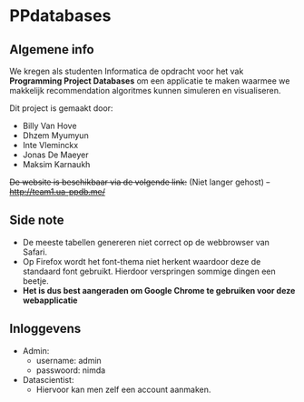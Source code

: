 # PPdatabases
## Algemene info
We kregen als studenten Informatica de opdracht voor het vak **Programming Project Databases** om een applicatie te maken waarmee we makkelijk recommendation algoritmes kunnen simuleren en visualiseren.

Dit project is gemaakt door:
  - Billy Van Hove
  - Dhzem Myumyun
  - Inte Vleminckx
  - Jonas De Maeyer
  - Maksim Karnaukh

~~De website is beschikbaar via de volgende link:~~ (Niet langer gehost)
  ~~- http://team1.ua-ppdb.me/~~

## Side note
  - De meeste tabellen genereren niet correct op de webbrowser van Safari. 
  - Op Firefox wordt het font-thema niet herkent waardoor deze de standaard font gebruikt. Hierdoor verspringen sommige dingen een beetje.
  - **Het is dus best aangeraden om Google Chrome te gebruiken voor deze webapplicatie**
 
 ## Inloggevens
  - Admin:
    - username: admin
    - passwoord: nimda
  - Datascientist:
    - Hiervoor kan men zelf een account aanmaken.

